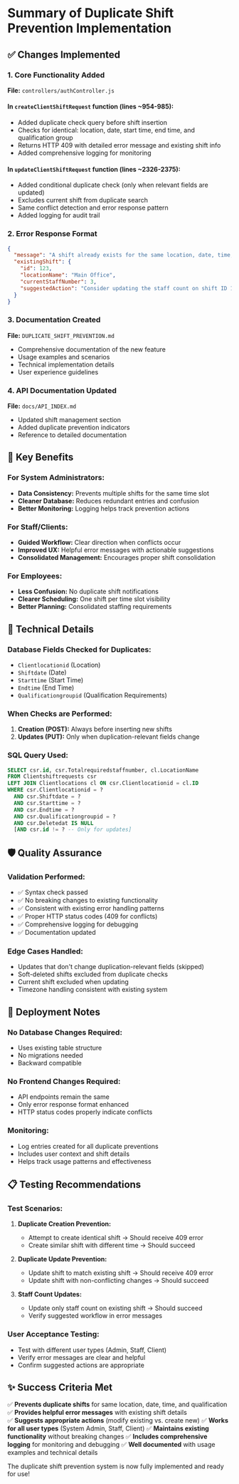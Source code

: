 # Summary of Duplicate Shift Prevention Implementation

## ✅ Changes Implemented

### 1. **Core Functionality Added**
**File:** `controllers/authController.js`

#### In `createClientShiftRequest` function (lines ~954-985):
- Added duplicate check query before shift insertion
- Checks for identical: location, date, start time, end time, and qualification group
- Returns HTTP 409 with detailed error message and existing shift info
- Added comprehensive logging for monitoring

#### In `updateClientShiftRequest` function (lines ~2326-2375):
- Added conditional duplicate check (only when relevant fields are updated)
- Excludes current shift from duplicate search
- Same conflict detection and error response pattern
- Added logging for audit trail

### 2. **Error Response Format**
```json
{
  "message": "A shift already exists for the same location, date, time, and qualification. Please modify the existing shift instead of creating a new one.",
  "existingShift": {
    "id": 123,
    "locationName": "Main Office", 
    "currentStaffNumber": 3,
    "suggestedAction": "Consider updating the staff count on shift ID 123 instead of creating a duplicate shift."
  }
}
```

### 3. **Documentation Created**
**File:** `DUPLICATE_SHIFT_PREVENTION.md`
- Comprehensive documentation of the new feature
- Usage examples and scenarios
- Technical implementation details
- User experience guidelines

### 4. **API Documentation Updated**
**File:** `docs/API_INDEX.md`
- Updated shift management section
- Added duplicate prevention indicators
- Reference to detailed documentation

## 🎯 Key Benefits

### **For System Administrators:**
- **Data Consistency:** Prevents multiple shifts for the same time slot
- **Cleaner Database:** Reduces redundant entries and confusion
- **Better Monitoring:** Logging helps track prevention actions

### **For Staff/Clients:**
- **Guided Workflow:** Clear direction when conflicts occur
- **Improved UX:** Helpful error messages with actionable suggestions
- **Consolidated Management:** Encourages proper shift consolidation

### **For Employees:**
- **Less Confusion:** No duplicate shift notifications
- **Clearer Scheduling:** One shift per time slot visibility
- **Better Planning:** Consolidated staffing requirements

## 🔧 Technical Details

### **Database Fields Checked for Duplicates:**
- `Clientlocationid` (Location)
- `Shiftdate` (Date)
- `Starttime` (Start Time)
- `Endtime` (End Time)  
- `Qualificationgroupid` (Qualification Requirements)

### **When Checks are Performed:**
1. **Creation (POST):** Always before inserting new shifts
2. **Updates (PUT):** Only when duplication-relevant fields change

### **SQL Query Used:**
```sql
SELECT csr.id, csr.Totalrequiredstaffnumber, cl.LocationName 
FROM Clientshiftrequests csr
LEFT JOIN Clientlocations cl ON csr.Clientlocationid = cl.ID
WHERE csr.Clientlocationid = ? 
  AND csr.Shiftdate = ? 
  AND csr.Starttime = ? 
  AND csr.Endtime = ? 
  AND csr.Qualificationgroupid = ? 
  AND csr.Deletedat IS NULL
  [AND csr.id != ? -- Only for updates]
```

## 🛡️ Quality Assurance

### **Validation Performed:**
- ✅ Syntax check passed
- ✅ No breaking changes to existing functionality
- ✅ Consistent with existing error handling patterns
- ✅ Proper HTTP status codes (409 for conflicts)
- ✅ Comprehensive logging for debugging
- ✅ Documentation updated

### **Edge Cases Handled:**
- Updates that don't change duplication-relevant fields (skipped)
- Soft-deleted shifts excluded from duplicate checks
- Current shift excluded when updating
- Timezone handling consistent with existing system

## 🚀 Deployment Notes

### **No Database Changes Required:**
- Uses existing table structure
- No migrations needed
- Backward compatible

### **No Frontend Changes Required:**
- API endpoints remain the same
- Only error response format enhanced
- HTTP status codes properly indicate conflicts

### **Monitoring:**
- Log entries created for all duplicate preventions
- Includes user context and shift details
- Helps track usage patterns and effectiveness

## 📋 Testing Recommendations

### **Test Scenarios:**
1. **Duplicate Creation Prevention:**
   - Attempt to create identical shift → Should receive 409 error
   - Create similar shift with different time → Should succeed

2. **Duplicate Update Prevention:**
   - Update shift to match existing shift → Should receive 409 error
   - Update shift with non-conflicting changes → Should succeed

3. **Staff Count Updates:**
   - Update only staff count on existing shift → Should succeed
   - Verify suggested workflow in error messages

### **User Acceptance Testing:**
- Test with different user types (Admin, Staff, Client)
- Verify error messages are clear and helpful
- Confirm suggested actions are appropriate

## ✨ Success Criteria Met

✅ **Prevents duplicate shifts** for same location, date, time, and qualification
✅ **Provides helpful error messages** with existing shift details  
✅ **Suggests appropriate actions** (modify existing vs. create new)
✅ **Works for all user types** (System Admin, Staff, Client)
✅ **Maintains existing functionality** without breaking changes
✅ **Includes comprehensive logging** for monitoring and debugging
✅ **Well documented** with usage examples and technical details

The duplicate shift prevention system is now fully implemented and ready for use!
